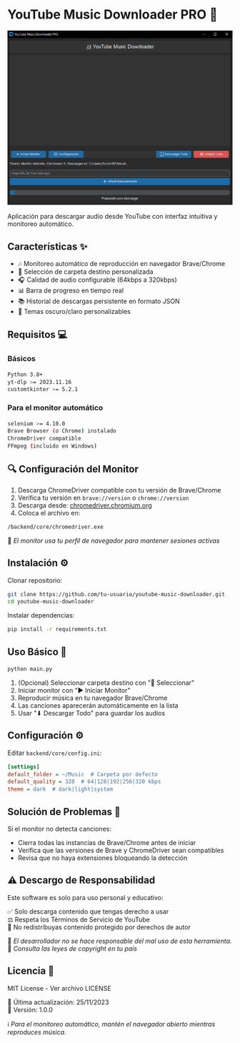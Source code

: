# YouTube Music Downloader PRO 🎵

![alt text](image.png)

Aplicación para descargar audio desde YouTube con interfaz intuitiva y monitoreo automático.

## Características ✨
- 🎶 Monitoreo automático de reproducción en navegador Brave/Chrome
- 📁 Selección de carpeta destino personalizada
- 🎧 Calidad de audio configurable (64kbps a 320kbps)
- 📊 Barra de progreso en tiempo real
- 📚 Historial de descargas persistente en formato JSON
- 🎨 Temas oscuro/claro personalizables

## Requisitos 💻
### Básicos
```bash
Python 3.8+
yt-dlp >= 2023.11.16
customtkinter >= 5.2.1
```

### Para el monitor automático
```bash
selenium >= 4.10.0
Brave Browser (o Chrome) instalado
ChromeDriver compatible
FFmpeg (incluido en Windows)
```

## 🔍 Configuración del Monitor
1. Descarga ChromeDriver compatible con tu versión de Brave/Chrome
2. Verifica tu versión en `brave://version` o `chrome://version`
3. Descarga desde: [chromedriver.chromium.org](https://chromedriver.chromium.org)
4. Coloca el archivo en:
```bash
/backend/core/chromedriver.exe
```
📌 *El monitor usa tu perfil de navegador para mantener sesiones activas*

## Instalación ⚙️
Clonar repositorio:
```bash
git clone https://github.com/tu-usuario/youtube-music-downloader.git
cd youtube-music-downloader
```
Instalar dependencias:
```bash
pip install -r requirements.txt
```

## Uso Básico 🚀
```bash
python main.py
```
1. (Opcional) Seleccionar carpeta destino con "📁 Seleccionar"
2. Iniciar monitor con "▶ Iniciar Monitor"
3. Reproducir música en tu navegador Brave/Chrome
4. Las canciones aparecerán automáticamente en la lista
5. Usar "⬇ Descargar Todo" para guardar los audios

## Configuración ⚙️
Editar `backend/core/config.ini`:
```ini
[settings]
default_folder = ~/Music  # Carpeta por defecto
default_quality = 320  # 64|128|192|256|320 kbps
theme = dark  # dark|light|system
```

## Solución de Problemas 🔧
Si el monitor no detecta canciones:
- Cierra todas las instancias de Brave/Chrome antes de iniciar
- Verifica que las versiones de Brave y ChromeDriver sean compatibles
- Revisa que no haya extensiones bloqueando la detección

## ⚠️ Descargo de Responsabilidad
Este software es solo para uso personal y educativo:

✅ Solo descarga contenido que tengas derecho a usar  
⚖️ Respeta los Términos de Servicio de YouTube  
🚫 No redistribuyas contenido protegido por derechos de autor  

📌 *El desarrollador no se hace responsable del mal uso de esta herramienta.*  
📌 *Consulta las leyes de copyright en tu país*

## Licencia 📜
MIT License - Ver archivo LICENSE

📅 Última actualización: 25/11/2023  
🔢 Versión: 1.0.0  

ℹ️ *Para el monitoreo automático, mantén el navegador abierto mientras reproduces música.*
